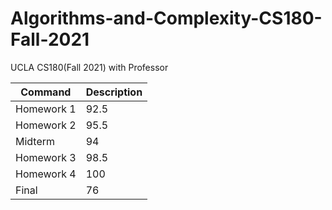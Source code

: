 # Algorithms-and-Complexity-CS180-Fall-2021

UCLA CS180(Fall 2021) with Professor 

| Command              | Description                     |
| -------------------- | ------------------------------- |
| Homework 1  | 92.5 |
| Homework 2     | 95.5              |
| Midterm      | 94      |
| Homework 3  | 98.5  |
| Homework 4 | 100  |
| Final | 76   |
